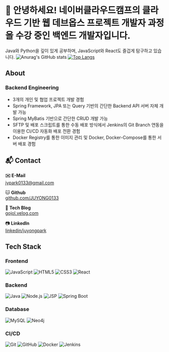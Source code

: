 # 🌟 안녕하세요! 네이버클라우드캠프의 **클라우드 기반 웹 데브옵스 프로젝트 개발자 과정**을 수강 중인 백엔드 개발자입니다. 
Java와 Python을 깊이 있게 공부하며, JavaScript와 React도 즐겁게 탐구하고 있습니다.
![Anurag's GitHub stats](https://github-readme-stats.vercel.app/api?username=JUYONG0133&show_icons=true&theme=radical) [![Top Langs](https://github-readme-stats.vercel.app/api/top-langs/?username=JUYONG0133&exclude_repo=JUYONG0133.github.io&layout=compact)](https://github.com/anuraghazra/github-readme-stats)




## About

### Backend Engineering
- 3개의 개인 및 협업 프로젝트 개발 경험
- Spring Framework, JPA 또는 Query 기반의 간단한 Backend API 서버 자체 개발 가능
- Spring MyBatis 기반으로 간단한 CRUD 개발 가능
- SFTP 및 배포 스크립트를 통한 수동 배포 방식에서 Jenkins의 Git Branch 연동을 이용한 CI/CD 자동화 배포 전환 경험
- Docker Registry를 통한 이미지 관리 및 Docker, Docker-Compose를 통한 서버 배포 경험



## 📬 Contact

**✉️ E-Mail**  
jypark0133@gmail.com

🐱 **Github**  
[github.com/JUYONG0133](https://github.com/JUYONG0133)

💾 **Tech Blog**  
[gojol.velog.com](https://velog.io/@gojol_devops/about) 

📷 **LinkedIn**  
[linkedin/juyongpark](httos://www.linkedin.com/in/jypark0133)


## Tech Stack

### Frontend
![JavaScript](https://img.shields.io/badge/JavaScript-F7DF1E?style=for-the-badge&logo=javascript&logoColor=black)
![HTML5](https://img.shields.io/badge/HTML5-E34F26?style=for-the-badge&logo=html5&logoColor=white)
![CSS3](https://img.shields.io/badge/CSS3-1572B6?style=for-the-badge&logo=css3&logoColor=white)
![React](https://img.shields.io/badge/React-61DAFB?style=for-the-badge&logo=react&logoColor=black)

### Backend
![Java](https://img.shields.io/badge/Java-007396?style=for-the-badge&logo=java&logoColor=white)
![Node.js](https://img.shields.io/badge/Node.js-339933?style=for-the-badge&logo=nodedotjs&logoColor=white)
![JSP](https://img.shields.io/badge/JSP-007396?style=for-the-badge&logo=java&logoColor=white)
![Spring Boot](https://img.shields.io/badge/Spring_Boot-6DB33F?style=for-the-badge&logo=springboot&logoColor=white)

### Database
![MySQL](https://img.shields.io/badge/MySQL-4479A1?style=for-the-badge&logo=mysql&logoColor=white)
![Neo4j](https://img.shields.io/badge/Neo4j-008CC1?style=for-the-badge&logo=neo4j&logoColor=white)

### CI/CD
![Git](https://img.shields.io/badge/Git-F05032?style=for-the-badge&logo=git&logoColor=white)
![GitHub](https://img.shields.io/badge/GitHub-181717?style=for-the-badge&logo=github&logoColor=white)
![Docker](https://img.shields.io/badge/Docker-2496ED?style=for-the-badge&logo=docker&logoColor=white)
![Jenkins](https://img.shields.io/badge/Jenkins-D24939?style=for-the-badge&logo=jenkins&logoColor=white)



